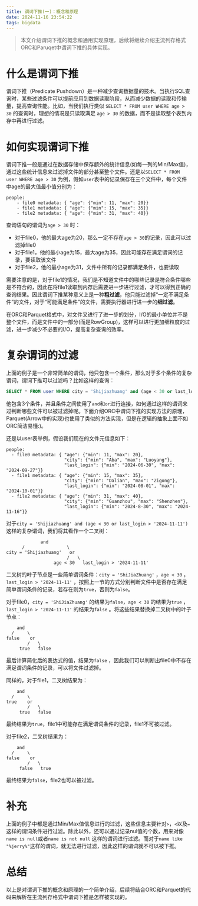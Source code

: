 ```yaml
---
title: 谓词下推(一)：概念和原理
date: 2024-11-16 23:54:22
tags: bigdata
---
```

> 本文介绍谓词下推的概念和通用实现原理，后续将继续介绍主流列存格式ORC和Paruqet中谓词下推的具体实现。
> 

# 什么是谓词下推

谓词下推（Predicate Pushdown）是一种减少查询数据量的技术。当执行SQL查询时，某些过滤条件可以提前应用到数据读取阶段，从而减少数据的读取和传输量，提高查询性能。比如，当我们执行类似 `SELECT * FROM user WHERE age > 30` 的查询时，理想的情况是只读取满足 `age > 30` 的数据，而不是读取整个表到内存中再进行过滤。

# 如何实现谓词下推

谓词下推一般是通过在数据存储中保存额外的统计信息(如每一列的Min/Max值)，通过这些统计信息来过滤掉文件的部分甚至整个文件。还是以`SELECT * FROM user WHERE age > 30` 为例，假如`user`表中的记录保存在三个文件中，每个文件中age的最大值最小值分别为：

```
people: 
	- file0 metadata: { "age": {"min": 11, "max": 20}}
	- file1 metadata: { "age": {"min": 15, "max": 35}}
	- file2 metadata: { "age": {"min": 31, "max": 40}}
```

查询语句的谓词为`age > 30` 时：

- 对于file0，他的最大age为20，那么一定不存在`age > 30`的记录，因此可以过滤掉file0
- 对于file1，他的最小age为15，最大age为35，因此可能存在满足谓词的记录，要读取该文件
- 对于file2，他的最小age为31，文件中所有的记录都满足条件，也要读取

需要注意的是，对于file1的情况，我们是不知道文件中的哪些记录是符合条件哪些是不符合的，因此在将file1读取到内存后需要进一步进行过滤，才可以得到正确的查询结果。因此谓词下推某种意义上是一种**粗过滤**，他只能过滤掉“一定不满足条件”的文件，对于“可能满足条件”的文件，需要执行器进行进一步的**细过滤**。

在ORC和Parquet格式中，对文件又进行了进一步的划分，I/O的最小单位并不是整个文件，而是文件中的一部分(而是RowGroup)，这样可以进行更加细粒度的过滤，进一步减少不必要的I/O，提高复杂查询的效率。

# 复杂谓词的过滤

上面的例子是一个非常简单的谓词，他只包含一个条件，那么对于多个条件的复杂谓词，谓词下推可以过滤吗？比如这样的查询：

```sql
SELECT * FROM user WHERE city = 'Shijiazhuang' and (age < 30 or last_login > '2024-11-11')
```

他包含3个条件，并且条件之间使用了`and`和`or`进行连接，如何通过这样的谓词来过判断哪些文件可以被过滤掉呢。下面介绍ORC中谓词下推的实现方法的原理，Parquet(Arrow中的实现)也使用了类似的方法实现，但是在逻辑的抽象上面不如ORC简洁易懂:)。

还是以user表举例，假设我们现在的文件元信息如下：

```
people: 
  - file0 metadata: { "age": {"min": 11, "max": 20},
                      "city": {"min": "Aba", "max": "Luoyang"},
                      "last_login": {"min": "2024-06-30", "max": "2024-09-27"}}
  - file1 metadata: { "age": {"min": 15, "max": 35},
                      "city": {"min": "Dalian", "max": "Zigong"},
                      "last_login": {"min": "2024-08-01", "max": "2024-10-01"}}
  - file2 metadata: { "age": {"min": 31, "max": 40},
                      "city": {"min": "Guanzhou", "max": "Shenzhen"},
                      "last_login": {"min": "2024-8-30", "max": "2024-11-16"}}
```

对于`city = 'Shijiazhuang' and (age < 30 or last_login > '2024-11-11')` 这样的复杂谓词，我们将其看作一个二叉树：

```
             and
      /                \
city = 'Shijiazhuang'   or
                       /   \
                  age < 30   last_login > '2024-11-11'
```

二叉树的叶子节点是一些简单谓词条件：`city = 'ShiJiaZhuang'` ，`age < 30` ，`last_login > '2024-11-11'` ，按照上一节的方式分别判断文件中是否存在满足简单谓词条件的记录，若存在则为`true`，否则为`false`。

对于file0，`city = 'ShiJiaZhuang'` 的结果为`false`，`age < 30` 的结果为`true` ，`last_login > '2024-11-11'` 的结果为`false` 。将这些结果替换掉二叉树中的叶子节点：

```
    and
  /     \
false    or
        /   \
     true   false
```

最后计算简化后的表达式的值，结果为`false` ，因此我们可以判断出file0中不存在满足谓词条件的记录，可以将文件过滤掉。

同样的，对于file1，二叉树结果为：

```
    and
  /     \
true    or
        /   \
     true   false
```

最终结果为`true`，file1中可能存在满足谓词条件的记录，file1不可被过滤。

对于file2，二叉树结果为：

```
    and
  /     \
false    or
        /   \
     false   true
```

最终结果为`false`，file2也可以被过滤。

# 补充

上面的例子中都是通过Min/Max值信息进行的过滤，这些信息主要针对`>`，`<`以及`=`这样的谓词条件进行过滤。除此以外，还可以通过记录nul值的个数，用来对像`name is null`或者`name is not null` 这样的谓词进行过滤。而对于`name like "%jerry%"`这样的谓词，就无法进行过滤，因此这样的谓词就不可以被下推。

# 总结

以上是对谓词下推的概念和原理的一个简单介绍，后续将结合ORC和Parquet的代码来解析在主流列存格式中谓词下推是怎样被实现的。